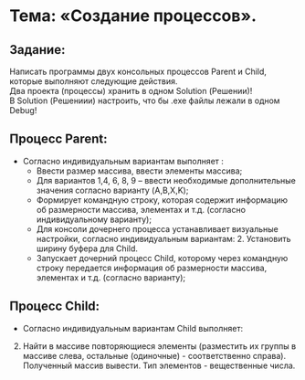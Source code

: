 # Тема: «Создание процессов».
## Задание:
Написать программы двух консольных процессов Parent и Child, которые выполняют следующие действия.  
Два проекта (процессы) хранить в одном Solution (Решении)!  
В Solution (Решениии) настроить, что бы .exe файлы лежали в одном Debug!

## Процесс Parent:
- Согласно индивидуальным вариантам выполняет :
    * Ввести размер массива, ввести элементы массива;
    * Для вариантов 1,4, 6, 8, 9 – ввести необходимые дополнительные значения согласно варианту (A,B,X,K);
    * Формирует командную строку, которая содержит информацию об размерности массива, элементах и т.д. (согласно                индивидуальному варианту);
    * Для консоли дочернего процесса устанавливает визуальные настройки, согласно индивидуальным вариантам:
        2. Установить ширину буфера для Сhild.
    * Запускает дочерний процесс Child, которому через командную строку передается информация об размерности массива,   элементах и т.д. (согласно варианту);

## Процесс Child:
- Согласно индивидуальным вариантам Child выполняет:  
2. Найти в массиве повторяющиеся элементы (разместить их группы в массиве слева, остальные (одиночные) - соответственно справа). Полученный массив вывести. Тип элементов - вещественные числа.
